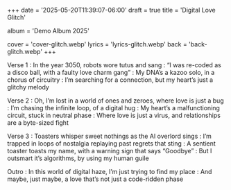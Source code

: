 +++
date = '2025-05-20T11:39:07-06:00'
draft = true
title = 'Digital Love Glitch'

album = 'Demo Album 2025'

cover = 'cover-glitch.webp'
lyrics = 'lyrics-glitch.webp'
back = 'back-glitch.webp'
+++

Verse 1
: In the year 3050, robots wore tutus and sang
: “I was re-coded as a disco ball, with a faulty love charm gang” 
: My DNA’s a kazoo solo, in a chorus of circuitry
: I’m searching for a connection, but my heart’s just a glitchy melody 

Verse 2
: Oh, I’m lost in a world of ones and zeroes, where love is just a bug 
: I’m chasing the infinite loop, of a digital hug
: My heart’s a malfunctioning circuit, stuck in neutral phase 
: Where love is just a virus, and relationships are a byte-sized fight 

Verse 3
: Toasters whisper sweet nothings as the AI overlord sings
: I’m trapped in loops of nostalgia replaying past regrets that sting 
: A sentient toaster toasts my name, with a warning sign that says “Goodbye” 
: But I outsmart it’s algorithms, by using my human guile

Outro
: In this world of digital haze, I’m just trying to find my place 
: And maybe, just maybe, a love that’s not just a code-ridden phase 
